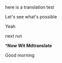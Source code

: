 here is a translation test


Let's see what's possible

Yeah

next run

 ***Now Wit Mdtranslate** 

Good morning
